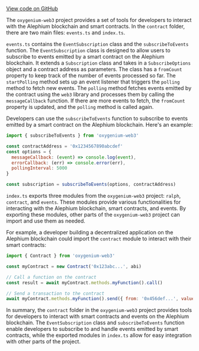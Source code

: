 [View code on GitHub](https://github.com/oxygenium/oxygenium-web3/.autodoc/docs/json/packages/web3/src/contract)

The `oxygenium-web3` project provides a set of tools for developers to interact with the Alephium blockchain and smart contracts. In the `contract` folder, there are two main files: `events.ts` and `index.ts`.

`events.ts` contains the `EventSubscription` class and the `subscribeToEvents` function. The `EventSubscription` class is designed to allow users to subscribe to events emitted by a smart contract on the Alephium blockchain. It extends a `Subscription` class and takes in a `SubscribeOptions` object and a contract address as parameters. The class has a `fromCount` property to keep track of the number of events processed so far. The `startPolling` method sets up an event listener that triggers the `polling` method to fetch new events. The `polling` method fetches events emitted by the contract using the `web3` library and processes them by calling the `messageCallback` function. If there are more events to fetch, the `fromCount` property is updated, and the `polling` method is called again.

Developers can use the `subscribeToEvents` function to subscribe to events emitted by a smart contract on the Alephium blockchain. Here's an example:

```javascript
import { subscribeToEvents } from 'oxygenium-web3'

const contractAddress = '0x1234567890abcdef'
const options = {
  messageCallback: (event) => console.log(event),
  errorCallback: (err) => console.error(err),
  pollingInterval: 5000
}

const subscription = subscribeToEvents(options, contractAddress)
```

`index.ts` exports three modules from the `oxygenium-web3` project: `ralph`, `contract`, and `events`. These modules provide various functionalities for interacting with the Alephium blockchain, smart contracts, and events. By exporting these modules, other parts of the `oxygenium-web3` project can import and use them as needed.

For example, a developer building a decentralized application on the Alephium blockchain could import the `contract` module to interact with their smart contracts:

```javascript
import { Contract } from 'oxygenium-web3'

const myContract = new Contract('0x123abc...', abi)

// Call a function on the contract
const result = await myContract.methods.myFunction().call()

// Send a transaction to the contract
await myContract.methods.myFunction().send({ from: '0x456def...', value: 100 })
```

In summary, the `contract` folder in the `oxygenium-web3` project provides tools for developers to interact with smart contracts and events on the Alephium blockchain. The `EventSubscription` class and `subscribeToEvents` function enable developers to subscribe to and handle events emitted by smart contracts, while the exported modules in `index.ts` allow for easy integration with other parts of the project.
